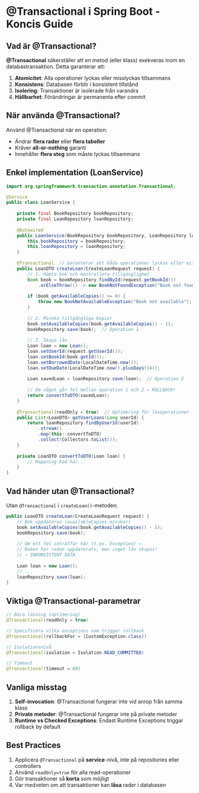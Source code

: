 # @Transactional i Spring Boot - Koncis Guide

## Vad är @Transactional?

**@Transactional** säkerställer att en metod (eller klass) exekveras inom en databastransaktion. Detta garanterar att:

1. **Atomicitet**: Alla operationer lyckas eller misslyckas tillsammans
2. **Konsistens**: Databasen förblir i konsistent tillstånd
3. **Isolering**: Transaktioner är isolerade från varandra
4. **Hållbarhet**: Förändringar är permanenta efter commit

## När använda @Transactional?

Använd @Transactional när en operation:
- Ändrar **flera rader** eller **flera tabeller**
- Kräver **all-or-nothing** garanti
- Innehåller **flera steg** som måste lyckas tillsammans

## Enkel implementation (LoanService)

```java
import org.springframework.transaction.annotation.Transactional;

@Service
public class LoanService {
    
    private final BookRepository bookRepository;
    private final LoanRepository loanRepository;
    
    @Autowired
    public LoanService(BookRepository bookRepository, LoanRepository loanRepository) {
        this.bookRepository = bookRepository;
        this.loanRepository = loanRepository;
    }
    
    @Transactional  // Garanterar att båda operationer lyckas eller misslyckas
    public LoanDTO createLoan(CreateLoanRequest request) {
        // 1. Hämta bok och kontrollera tillgänglighet
        Book book = bookRepository.findById(request.getBookId())
            .orElseThrow(() -> new BookNotFoundException("Book not found"));
            
        if (book.getAvailableCopies() <= 0) {
            throw new BookNotAvailableException("Book not available");
        }
        
        // 2. Minska tillgängliga kopior
        book.setAvailableCopies(book.getAvailableCopies() - 1);
        bookRepository.save(book);  // Operation 1
        
        // 3. Skapa lån
        Loan loan = new Loan();
        loan.setUserId(request.getUserId());
        loan.setBookId(book.getId());
        loan.setBorrowedDate(LocalDateTime.now());
        loan.setDueDate(LocalDateTime.now().plusDays(14));
        
        Loan savedLoan = loanRepository.save(loan);  // Operation 2
        
        // Om något går fel mellan operation 1 och 2 → ROLLBACK!
        return convertToDTO(savedLoan);
    }
    
    @Transactional(readOnly = true)  // Optimering för läsoperationer
    public List<LoanDTO> getUserLoans(Long userId) {
        return loanRepository.findByUserId(userId)
            .stream()
            .map(this::convertToDTO)
            .collect(Collectors.toList());
    }
    
    private LoanDTO convertToDTO(Loan loan) {
        // Mappning kod här...
    }
}
```

## Vad händer utan @Transactional?

Utan `@Transactional` i `createLoan()`-metoden:

```java
public LoanDTO createLoan(CreateLoanRequest request) {
    // Bok uppdateras (availableCopies minskar)
    book.setAvailableCopies(book.getAvailableCopies() - 1);
    bookRepository.save(book);
    
    // Om ett fel inträffar här (t.ex. Exception) →
    // Boken har redan uppdaterats, men inget lån skapas!
    // → INKONSISTENT DATA
    
    Loan loan = new Loan();
    // ...
    loanRepository.save(loan);
}
```

## Viktiga @Transactional-parametrar

```java
// Bara läsning (optimering)
@Transactional(readOnly = true)

// Specificera vilka exceptions som triggar rollback
@Transactional(rollbackFor = {CustomException.class})

// Isolationsnivå
@Transactional(isolation = Isolation.READ_COMMITTED)

// Timeout
@Transactional(timeout = 60)
```

## Vanliga misstag

1. **Self-invocation**: @Transactional fungerar inte vid anrop från samma klass
2. **Private metoder**: @Transactional fungerar inte på private metoder
3. **Runtime vs Checked Exceptions**: Endast Runtime Exceptions triggar rollback by default

## Best Practices

1. Applicera `@Transactional` på **service**-nivå, inte på repositories eller controllers
2. Använd `readOnly=true` för alla read-operationer
3. Gör transaktioner så **korta** som möjligt
4. Var medveten om att transaktioner kan **låsa** rader i databasen
